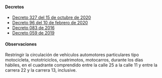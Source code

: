 #### Decretos

- [Decreto 327 del 15 de octubre de 2020](https://www.armenia.gov.co/wp-content/uploads/2020/10/decreto_327_transito.pdf)
- [Decreto 96 del 10 de febrero de 2020](https://armenia.gov.co/wp-content/uploads/2020/2/GACETA_MUNICIPAL_2349-_FEBRERO_10_DE_2020.pdf)
- [Decreto 083 de 2016](https://pyphoy.s3.amazonaws.com/docs/armenia/decreto-083-de-2016.pdf)
- [Decreto 059 de 2019](https://pyphoy.s3.amazonaws.com/docs/armenia/decreto-059-de-2019.pdf)

#### Observaciones

Restringir la circulación de vehículos automotores particulares tipo motocicleta, mototriciclos, cuatrimotos, motocarros, durante los días hábiles, en el cuadrante comprendido entre la calle 25 a la calle 11 y entre la carrera 22 y la carrera 13, inclusive.
